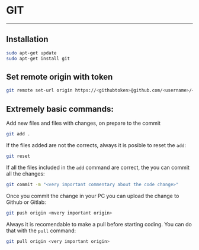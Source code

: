 # GIT

---

## Installation

```sh
sudo apt-get update
sudo apt-get install git
```

## Set remote origin with token

```sh
git remote set-url origin https://<githubtoken>@github.com/<username>/<repositoryname>.git
```

## Extremely basic commands:

Add new files and files with changes, on prepare to the commit

```sh
git add .
```

If the files added are not the corrects, always it is posible to reset the `add`:

```sh
git reset
```

If all the files included in the `add` command are correct, the you can commit all the changes:

```sh
git commit -m "<very important commentary about the code change>"
```

Once you commit the change in your PC you can upload the change to Github or Gitlab:
```sh
git push origin <mvery important origin>
```

Always it is recomendable to make a pull before starting coding. You can do that with the `pull` command:
```sh
git pull origin <very important origin>
```
